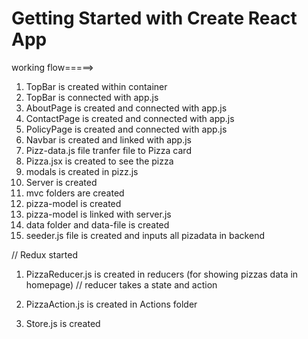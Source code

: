 # Getting Started with Create React App


working flow=====>


1. TopBar is created within container
2. TopBar is connected with app.js
3. AboutPage is created and connected with app.js
4. ContactPage is created and connected with app.js
5. PolicyPage is created and connected with app.js
6. Navbar is created and linked with app.js
7. Pizz-data.js file tranfer file to Pizza card 
8. Pizza.jsx is created to see the pizza
9. modals is created in pizz.js
10. Server is created
11. mvc folders are created
12. pizza-model is created
13. pizza-model is linked with server.js
14. data folder and data-file is created 
15. seeder.js file is created and inputs all pizadata in backend


// Redux started

1. PizzaReducer.js is created in reducers (for showing pizzas data in homepage)
// reducer takes a state and action 

2. PizzaAction.js is created in Actions folder 


3. Store.js is created

  







